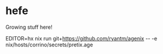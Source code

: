 # hefe

Growing stuff here!

EDITOR=hx nix run git+https://github.com/ryantm/agenix -- -e nix/hosts/corrino/secrets/pretix.age

